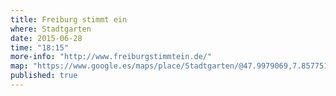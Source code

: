 ```yaml
---
title: Freiburg stimmt ein
where: Stadtgarten
date: 2015-06-28
time: "18:15"
more-info: "http://www.freiburgstimmtein.de/"
map: "https://www.google.es/maps/place/Stadtgarten/@47.9979069,7.8577519,18z/data=!3m1!4b1!4m2!3m1!1s0x47911c9086315a43:0x8e2192464752d0ae"
published: true
---
```

